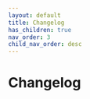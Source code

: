 ```yaml
---
layout: default
title: Changelog
has_children: true
nav_order: 3
child_nav_order: desc
---
```


# Changelog